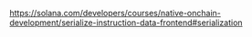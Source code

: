 https://solana.com/developers/courses/native-onchain-development/serialize-instruction-data-frontend#serialization